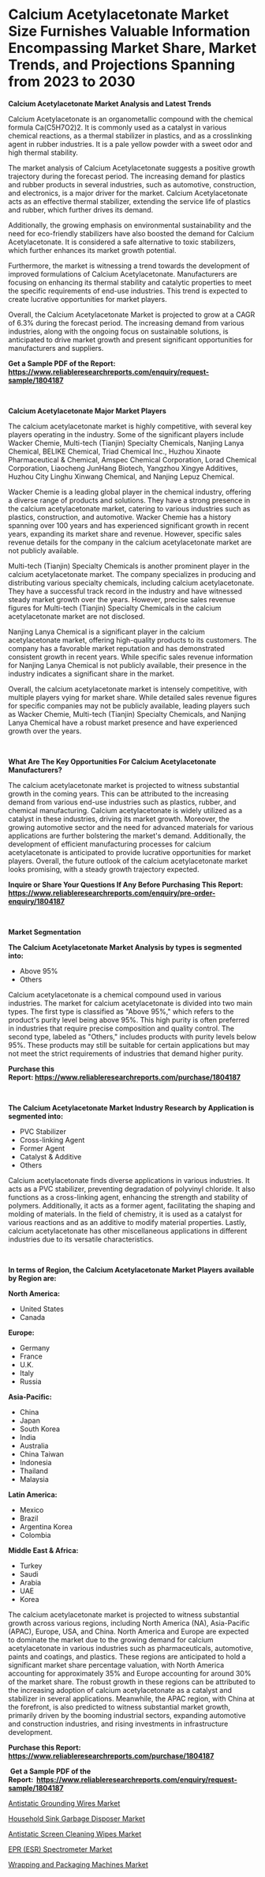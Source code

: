 <p><h1>Calcium Acetylacetonate Market Size Furnishes Valuable Information Encompassing Market Share, Market Trends, and Projections Spanning from 2023 to 2030</h1></p><p><strong>Calcium Acetylacetonate Market Analysis and Latest Trends</strong></p>
<p><p>Calcium Acetylacetonate is an organometallic compound with the chemical formula Ca(C5H7O2)2. It is commonly used as a catalyst in various chemical reactions, as a thermal stabilizer in plastics, and as a crosslinking agent in rubber industries. It is a pale yellow powder with a sweet odor and high thermal stability.</p><p>The market analysis of Calcium Acetylacetonate suggests a positive growth trajectory during the forecast period. The increasing demand for plastics and rubber products in several industries, such as automotive, construction, and electronics, is a major driver for the market. Calcium Acetylacetonate acts as an effective thermal stabilizer, extending the service life of plastics and rubber, which further drives its demand.</p><p>Additionally, the growing emphasis on environmental sustainability and the need for eco-friendly stabilizers have also boosted the demand for Calcium Acetylacetonate. It is considered a safe alternative to toxic stabilizers, which further enhances its market growth potential.</p><p>Furthermore, the market is witnessing a trend towards the development of improved formulations of Calcium Acetylacetonate. Manufacturers are focusing on enhancing its thermal stability and catalytic properties to meet the specific requirements of end-use industries. This trend is expected to create lucrative opportunities for market players.</p><p>Overall, the Calcium Acetylacetonate Market is projected to grow at a CAGR of 6.3% during the forecast period. The increasing demand from various industries, along with the ongoing focus on sustainable solutions, is anticipated to drive market growth and present significant opportunities for manufacturers and suppliers.</p></p>
<p><strong>Get a Sample PDF of the Report:&nbsp; <a href="https://www.reliableresearchreports.com/enquiry/request-sample/1804187">https://www.reliableresearchreports.com/enquiry/request-sample/1804187</a></strong></p>
<p>&nbsp;</p>
<p><strong>Calcium Acetylacetonate Major Market Players</strong></p>
<p><p>The calcium acetylacetonate market is highly competitive, with several key players operating in the industry. Some of the significant players include Wacker Chemie, Multi-tech (Tianjin) Specialty Chemicals, Nanjing Lanya Chemical, BELIKE Chemical, Triad Chemical Inc., Huzhou Xinaote Pharmaceutical & Chemical, Amspec Chemical Corporation, Lorad Chemical Corporation, Liaocheng JunHang Biotech, Yangzhou Xingye Additives, Huzhou City Linghu Xinwang Chemical, and Nanjing Lepuz Chemical.</p><p>Wacker Chemie is a leading global player in the chemical industry, offering a diverse range of products and solutions. They have a strong presence in the calcium acetylacetonate market, catering to various industries such as plastics, construction, and automotive. Wacker Chemie has a history spanning over 100 years and has experienced significant growth in recent years, expanding its market share and revenue. However, specific sales revenue details for the company in the calcium acetylacetonate market are not publicly available.</p><p>Multi-tech (Tianjin) Specialty Chemicals is another prominent player in the calcium acetylacetonate market. The company specializes in producing and distributing various specialty chemicals, including calcium acetylacetonate. They have a successful track record in the industry and have witnessed steady market growth over the years. However, precise sales revenue figures for Multi-tech (Tianjin) Specialty Chemicals in the calcium acetylacetonate market are not disclosed.</p><p>Nanjing Lanya Chemical is a significant player in the calcium acetylacetonate market, offering high-quality products to its customers. The company has a favorable market reputation and has demonstrated consistent growth in recent years. While specific sales revenue information for Nanjing Lanya Chemical is not publicly available, their presence in the industry indicates a significant share in the market.</p><p>Overall, the calcium acetylacetonate market is intensely competitive, with multiple players vying for market share. While detailed sales revenue figures for specific companies may not be publicly available, leading players such as Wacker Chemie, Multi-tech (Tianjin) Specialty Chemicals, and Nanjing Lanya Chemical have a robust market presence and have experienced growth over the years.</p></p>
<p>&nbsp;</p>
<p><strong>What Are The Key Opportunities For Calcium Acetylacetonate Manufacturers?</strong></p>
<p><p>The calcium acetylacetonate market is projected to witness substantial growth in the coming years. This can be attributed to the increasing demand from various end-use industries such as plastics, rubber, and chemical manufacturing. Calcium acetylacetonate is widely utilized as a catalyst in these industries, driving its market growth. Moreover, the growing automotive sector and the need for advanced materials for various applications are further bolstering the market's demand. Additionally, the development of efficient manufacturing processes for calcium acetylacetonate is anticipated to provide lucrative opportunities for market players. Overall, the future outlook of the calcium acetylacetonate market looks promising, with a steady growth trajectory expected.</p></p>
<p><strong>Inquire or Share Your Questions If Any Before Purchasing This Report: <a href="https://www.reliableresearchreports.com/enquiry/pre-order-enquiry/1804187">https://www.reliableresearchreports.com/enquiry/pre-order-enquiry/1804187</a></strong></p>
<p>&nbsp;</p>
<p><strong>Market Segmentation</strong></p>
<p><strong>The Calcium Acetylacetonate Market Analysis by types is segmented into:</strong></p>
<p><ul><li>Above 95%</li><li>Others</li></ul></p>
<p><p>Calcium acetylacetonate is a chemical compound used in various industries. The market for calcium acetylacetonate is divided into two main types. The first type is classified as "Above 95%," which refers to the product's purity level being above 95%. This high purity is often preferred in industries that require precise composition and quality control. The second type, labeled as "Others," includes products with purity levels below 95%. These products may still be suitable for certain applications but may not meet the strict requirements of industries that demand higher purity.</p></p>
<p><strong>Purchase this Report:&nbsp;<a href="https://www.reliableresearchreports.com/purchase/1804187">https://www.reliableresearchreports.com/purchase/1804187</a></strong></p>
<p>&nbsp;</p>
<p><strong>The Calcium Acetylacetonate Market Industry Research by Application is segmented into:</strong></p>
<p><ul><li>PVC Stabilizer</li><li>Cross-linking Agent</li><li>Former Agent</li><li>Catalyst & Additive</li><li>Others</li></ul></p>
<p><p>Calcium acetylacetonate finds diverse applications in various industries. It acts as a PVC stabilizer, preventing degradation of polyvinyl chloride. It also functions as a cross-linking agent, enhancing the strength and stability of polymers. Additionally, it acts as a former agent, facilitating the shaping and molding of materials. In the field of chemistry, it is used as a catalyst for various reactions and as an additive to modify material properties. Lastly, calcium acetylacetonate has other miscellaneous applications in different industries due to its versatile characteristics.</p></p>
<p>&nbsp;</p>
<p><strong>In terms of Region, the Calcium Acetylacetonate Market Players available by Region are:</strong></p>
<p>
    <p> <strong> North America: </strong>
        <ul>
            <li>United States</li>
            <li>Canada</li>
        </ul>
        </p> 
    <p> <strong> Europe: </strong>
        <ul>
            <li>Germany</li>
            <li>France</li>
            <li>U.K.</li>
            <li>Italy</li>
            <li>Russia</li>
        </ul>
        </p> 
    <p> <strong> Asia-Pacific: </strong>
        <ul>
            <li>China</li>
            <li>Japan</li>
            <li>South Korea</li>
            <li>India</li>
            <li>Australia</li>
            <li>China Taiwan</li>
            <li>Indonesia</li>
            <li>Thailand</li>
            <li>Malaysia</li>
        </ul>
        </p> 
    <p> <strong> Latin America: </strong>
        <ul>
            <li>Mexico</li>
            <li>Brazil</li>
            <li>Argentina Korea</li>
            <li>Colombia</li>
        </ul>
        </p> 
    <p> <strong> Middle East & Africa: </strong>
        <ul>
            <li>Turkey</li>
            <li>Saudi</li>
            <li>Arabia</li>
            <li>UAE</li>
            <li>Korea</li>
        </ul>
    </p>
    </p>
<p><p>The calcium acetylacetonate market is projected to witness substantial growth across various regions, including North America (NA), Asia-Pacific (APAC), Europe, USA, and China. North America and Europe are expected to dominate the market due to the growing demand for calcium acetylacetonate in various industries such as pharmaceuticals, automotive, paints and coatings, and plastics. These regions are anticipated to hold a significant market share percentage valuation, with North America accounting for approximately 35% and Europe accounting for around 30% of the market share. The robust growth in these regions can be attributed to the increasing adoption of calcium acetylacetonate as a catalyst and stabilizer in several applications. Meanwhile, the APAC region, with China at the forefront, is also predicted to witness substantial market growth, primarily driven by the booming industrial sectors, expanding automotive and construction industries, and rising investments in infrastructure development.</p></p>
<p><strong>Purchase this Report: <a href="https://www.reliableresearchreports.com/purchase/1804187">https://www.reliableresearchreports.com/purchase/1804187</a></strong></p>
<p>&nbsp;<strong>Get a Sample PDF of the Report:&nbsp;&nbsp;<a href="https://www.reliableresearchreports.com/enquiry/request-sample/1804187">https://www.reliableresearchreports.com/enquiry/request-sample/1804187</a></strong></p>
<p><strong></strong></p>
<p><p><a href="https://medium.com/@oletawunsch/antistatic-grounding-wires-market-analysis-its-cagr-market-segmentation-and-global-industry-31c3575bef69">Antistatic Grounding Wires Market</a></p><p><a href="https://medium.com/@walkersipes1943/household-sink-garbage-disposer-market-research-report-its-history-and-forecast-2023-to-2030-8ffa78fa4d3a">Household Sink Garbage Disposer Market</a></p><p><a href="https://medium.com/@juliusadams1991/antistatic-screen-cleaning-wipes-market-exploring-market-share-market-trends-and-future-growth-b3ad387beac8">Antistatic Screen Cleaning Wipes Market</a></p><p><a href="https://medium.com/@gabriellemcgrath66/epr-esr-spectrometer-market-size-market-outlook-and-market-forecast-2023-to-2030-082b1c91eb41">EPR (ESR) Spectrometer Market</a></p><p><a href="https://medium.com/@deirdreclark76/wrapping-and-packaging-machines-market-trends-forecast-and-competitive-analysis-to-2030-2478348ffbde">Wrapping and Packaging Machines Market</a></p></p>
